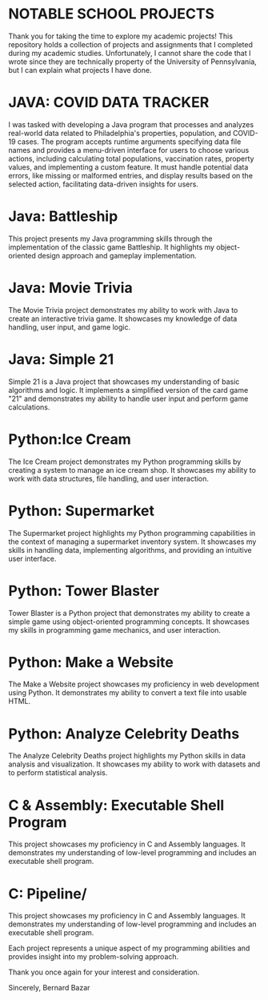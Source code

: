 # NOTABLE SCHOOL PROJECTS 
Thank you for taking the time to explore my academic projects! This repository holds a collection of projects and assignments that I completed during my academic studies. 
Unfortunately, I cannot share the code that I wrote since they are technically property of the University of Pennsylvania, but I can explain what projects I have done.

# JAVA: COVID DATA TRACKER
I was tasked with developing a Java program that processes and analyzes real-world data related to Philadelphia's properties, population, and COVID-19 cases. The program accepts runtime arguments specifying data file names and provides a menu-driven interface for users to choose various actions, including calculating total populations, vaccination rates, property values, and implementing a custom feature. It must handle potential data errors, like missing or malformed entries, and display results based on the selected action, facilitating data-driven insights for users.

# Java: Battleship 
This project presents my Java programming skills through the implementation of the classic game Battleship. It highlights my object-oriented design approach and gameplay implementation.

# Java: Movie Trivia 
The Movie Trivia project demonstrates my ability to work with Java to create an interactive trivia game. It showcases my knowledge of data handling, user input, and game logic.

# Java: Simple 21 
Simple 21 is a Java project that showcases my understanding of basic algorithms and logic. It implements a simplified version of the card game "21" and demonstrates my ability to handle user input and perform game calculations.

# Python:Ice Cream 
The Ice Cream project demonstrates my Python programming skills by creating a system to manage an ice cream shop. It showcases my ability to work with data structures, file handling, and user interaction.

# Python: Supermarket 
The Supermarket project highlights my Python programming capabilities in the context of managing a supermarket inventory system. It showcases my skills in handling data, implementing algorithms, and providing an intuitive user interface.

# Python: Tower Blaster 
Tower Blaster is a Python project that demonstrates my ability to create a simple game using object-oriented programming concepts. It showcases my skills in programming game mechanics, and user interaction.

# Python: Make a Website 
The Make a Website project showcases my proficiency in web development using Python. It demonstrates my ability to convert a text file into usable HTML.

# Python: Analyze Celebrity Deaths 
The Analyze Celebrity Deaths project highlights my Python skills in data analysis and visualization. It showcases my ability to work with datasets and to perform statistical analysis.

# C & Assembly: Executable Shell Program 
This project showcases my proficiency in C and Assembly languages. It demonstrates my understanding of low-level programming and includes an executable shell program.

# C: Pipeline/
This project showcases my proficiency in C and Assembly languages. It demonstrates my understanding of low-level programming and includes an executable shell program.

Each project represents a unique aspect of my programming abilities and provides insight into my problem-solving approach.

Thank you once again for your interest and consideration.

Sincerely, Bernard Bazar
